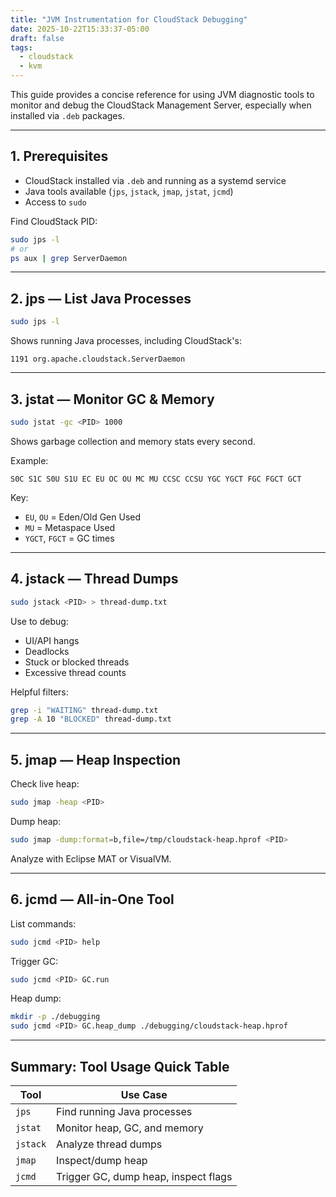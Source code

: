 ```yaml
---
title: "JVM Instrumentation for CloudStack Debugging"
date: 2025-10-22T15:33:37-05:00
draft: false
tags:
  - cloudstack
  - kvm
---
```


This guide provides a concise reference for using JVM diagnostic tools to monitor and debug the CloudStack Management Server, especially when installed via `.deb` packages.

---

## 1. Prerequisites

- CloudStack installed via `.deb` and running as a systemd service
- Java tools available (`jps`, `jstack`, `jmap`, `jstat`, `jcmd`)
- Access to `sudo`

Find CloudStack PID:
```bash
sudo jps -l
# or
ps aux | grep ServerDaemon
```

---

## 2. jps — List Java Processes

```bash
sudo jps -l
```

Shows running Java processes, including CloudStack's:
```
1191 org.apache.cloudstack.ServerDaemon
```

---

## 3. jstat — Monitor GC & Memory

```bash
sudo jstat -gc <PID> 1000
```

Shows garbage collection and memory stats every second.

Example:
```
S0C S1C S0U S1U EC EU OC OU MC MU CCSC CCSU YGC YGCT FGC FGCT GCT
```

Key:
- `EU`, `OU` = Eden/Old Gen Used
- `MU` = Metaspace Used
- `YGCT`, `FGCT` = GC times

---

## 4. jstack — Thread Dumps

```bash
sudo jstack <PID> > thread-dump.txt
```

Use to debug:
- UI/API hangs
- Deadlocks
- Stuck or blocked threads
- Excessive thread counts

Helpful filters:
```bash
grep -i "WAITING" thread-dump.txt
grep -A 10 "BLOCKED" thread-dump.txt
```

---

## 5. jmap — Heap Inspection

Check live heap:
```bash
sudo jmap -heap <PID>
```

Dump heap:
```bash
sudo jmap -dump:format=b,file=/tmp/cloudstack-heap.hprof <PID>
```

Analyze with Eclipse MAT or VisualVM.

---

## 6. jcmd — All-in-One Tool

List commands:
```bash
sudo jcmd <PID> help
```

Trigger GC:
```bash
sudo jcmd <PID> GC.run
```

Heap dump:
```bash
mkdir -p ./debugging
sudo jcmd <PID> GC.heap_dump ./debugging/cloudstack-heap.hprof
```
---

## Summary: Tool Usage Quick Table

| Tool    | Use Case                             |
|---------|--------------------------------------|
| `jps`   | Find running Java processes          |
| `jstat` | Monitor heap, GC, and memory         |
| `jstack`| Analyze thread dumps                 |
| `jmap`  | Inspect/dump heap                    |
| `jcmd`  | Trigger GC, dump heap, inspect flags |